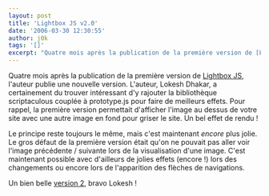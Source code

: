 ```yaml
---
layout: post
title: 'Lightbox JS v2.0'
date: '2006-03-30 12:30:55'
author: j0k
tags: '[]'
excerpt: "Quatre mois après la publication de la première version de [Lightbox JS](http://www.j0k3r.net/news-afficher-vos-images-par-dessus-votre-site-986.html), l'auteur publie une nouvelle version.     \nL'auteur, Lokesh Dhakar, a certainement du trouver intéressant d'y rajouter la bibliothèque scriptaculous couplée à prototype.js pour faire de meilleurs effets.       …"
---
```


Quatre mois après la publication de la première version de [Lightbox JS](http://www.j0k3r.net/news-afficher-vos-images-par-dessus-votre-site-986.html), l'auteur publie une nouvelle version.
L'auteur, Lokesh Dhakar, a certainement du trouver intéressant d'y rajouter la bibliothèque scriptaculous couplée à prototype.js pour faire de meilleurs effets.   Pour rappel, la première version permettait d'afficher l'image au dessus de votre site avec une autre image en fond pour griser le site. Un bel effet de rendu !

Le principe reste toujours le même, mais c'est maintenant _encore_ plus jolie. Le gros défaut de la première version était qu'on ne pouvait pas aller voir l'image précédente / suivante lors de la visualisation d'une image. C'est maintenant possible avec d'ailleurs de jolies effets (encore !) lors des changements ou encore lors de l'apparition des flèches de navigations.

Un bien belle [version 2](http://www.huddletogether.com/projects/lightbox2/), bravo Lokesh !
